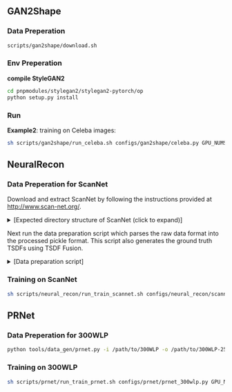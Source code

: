 ## GAN2Shape

### Data Preperation
```sh
scripts/gan2shape/download.sh
```

### Env Preperation
**compile StyleGAN2**
```sh
cd pnpmodules/stylegan2/stylegan2-pytorch/op
python setup.py install
```

### Run 
**Example2**: training on Celeba images:
```sh
sh scripts/gan2shape/run_celeba.sh configs/gan2shape/celeba.py GPU_NUMS
```

## NeuralRecon

### Data Preperation for ScanNet
Download and extract ScanNet by following the instructions provided at http://www.scan-net.org/.
<details>
  <summary>[Expected directory structure of ScanNet (click to expand)]</summary>
    
  You can obtain the train/val/test split information from [here](https://github.com/ScanNet/ScanNet/tree/master/Tasks/Benchmark).
  ```
  DATAROOT
  └───scannet
  │   └───scans
  │   |   └───scene0000_00
  │   |       └───color
  │   |       │   │   0.jpg
  │   |       │   │   1.jpg
  │   |       │   │   ...
  │   |       │   ...
  │   └───scans_test
  │   |   └───scene0707_00
  │   |       └───color
  │   |       │   │   0.jpg
  │   |       │   │   1.jpg
  │   |       │   │   ...
  │   |       │   ...
  |   └───scannetv2_test.txt
  |   └───scannetv2_train.txt
  |   └───scannetv2_val.txt
  ```
</details>

  Next run the data preparation script which parses the raw data format into the processed pickle format.
  This script also generates the ground truth TSDFs using TSDF Fusion.  
<details>
    <summary>[Data preparation script]</summary>

**Change data_path accordingly.**

```sh
sh scripts/neural_recon/gen_tsdf.sh
```
</details>

### Training on ScanNet

```sh
sh scripts/neural_recon/run_train_scannet.sh configs/neural_recon/scannet.py GPU_NUMS
```


## PRNet

### Data Preperation for 300WLP

```sh
python tools/data_gen/prnet.py -i /path/to/300WLP -o /path/to/300WLP-256
```

### Training on 300WLP

```sh
sh scripts/prnet/run_train_prnet.sh configs/prnet/prnet_300wlp.py GPU_NUMS
```
